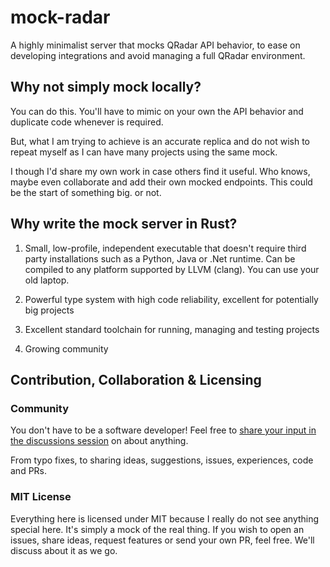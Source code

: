 # mock-radar

A highly minimalist server that mocks QRadar API behavior, to ease on developing integrations and avoid managing a full QRadar environment.

## Why not simply mock locally?

You can do this. You'll have to mimic on your own the API behavior and duplicate code whenever is required.

But, what I am trying to achieve is an accurate replica and do not wish to repeat myself as I can have many projects using the same mock.

I though I'd share my own work in case others find it useful. Who knows, maybe even collaborate and add their own mocked endpoints. This could be the start of something big. or not.

## Why write the mock server in Rust?

1. Small, low-profile, independent executable that doesn't require third party installations such as a Python, Java or .Net runtime. Can be compiled to any platform supported by LLVM (clang). You can use your old laptop.

2. Powerful type system with high code reliability, excellent for potentially big projects

3. Excellent standard toolchain for running, managing and testing projects

4. Growing community

## Contribution, Collaboration & Licensing

### Community

You don't have to be a software developer! Feel free to [share your input in the discussions session](https://github.com/DK26/mock-radar/discussions/1) on about anything. 

From typo fixes, to sharing ideas, suggestions, issues, experiences, code and PRs.

### MIT License

Everything here is licensed under MIT because I really do not see anything special here. It's simply a mock of the real thing.
If you wish to open an issues, share ideas, request features or send your own PR, feel free. We'll discuss about it as we go.
